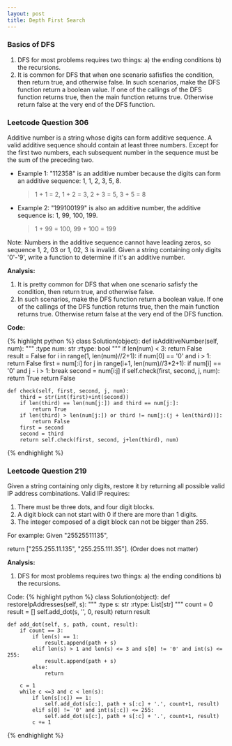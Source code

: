 ```yaml
---
layout: post
title: Depth First Search
---
```


### Basics of DFS

1. DFS for most problems requires two things: a) the ending conditions b) the recursions.
2. It is common for DFS that when one scenario safisfies the condition, then return true, and otherwise false. In such scenarios, make the DFS function return a boolean value. If one of the callings of the DFS function returns true, then the main function returns true. Otherwise return false at the very end of the DFS function.


### Leetcode Question 306
Additive number is a string whose digits can form additive sequence. A valid additive sequence should contain at least three numbers. Except for the first two numbers, each subsequent number in the sequence must be the sum of the preceding two.

* Example 1: "112358" is an additive number because the digits can form an additive sequence: 1, 1, 2, 3, 5, 8.
    > 1 + 1 = 2, 1 + 2 = 3, 2 + 3 = 5, 3 + 5 = 8
* Example 2: "199100199" is also an additive number, the additive sequence is: 1, 99, 100, 199.
    > 1 + 99 = 100, 99 + 100 = 199

Note: Numbers in the additive sequence cannot have leading zeros, so sequence 1, 2, 03 or 1, 02, 3 is invalid. Given a string containing only digits '0'-'9', write a function to determine if it's an additive number.

**Analysis:**

1. It is pretty common for DFS that when one scenario safisfy the condition, then return true, and otherwise false.
2. In such scenarios, make the DFS function return a boolean value. If one of the callings of the DFS function returns true, then the main function returns true. Otherwise return false at the very end of the DFS function.

**Code:**

{% highlight python %}
class Solution(object):
    def isAdditiveNumber(self, num):
        """
        :type num: str
        :rtype: bool
        """
        if len(num) < 3:
            return False  
        result = False
        for i in range(1, len(num)//2+1):
            if num[0] == '0' and i > 1:
                return False
            first = num[:i]
            for j in range(i+1, len(num)//3*2+1):
                if num[i] == '0' and j - i > 1:
                    break
                second = num[i:j]
                if self.check(first, second, j, num):
                    return True
        return False
    
    def check(self, first, second, j, num):
        third = str(int(first)+int(second))
        if len(third) == len(num[j:]) and third == num[j:]:
            return True
        if len(third) > len(num[j:]) or third != num[j:(j + len(third))]:
            return False
        first = second
        second = third
        return self.check(first, second, j+len(third), num)
{% endhighlight %}


### Leetcode Question 219
Given a string containing only digits, restore it by returning all possible valid IP address combinations. Valid IP requires:

1. There must be three dots, and four digit blocks.
2. A digit block can not start with 0 if there are more than 1 digits.
3. The integer composed of a digit block can not be bigger than 255.

For example: Given "25525511135",

return ["255.255.11.135", "255.255.111.35"]. (Order does not matter)

**Analysis:**

1. DFS for most problems requires two things: a) the ending conditions b) the recursions.

Code:
{% highlight python %}
class Solution(object):
    def restoreIpAddresses(self, s):
        """
        :type s: str
        :rtype: List[str]
        """
        count = 0
        result = []
        self.add_dot(s, '', 0, result)
        return result
    
    def add_dot(self, s, path, count, result):
        if count == 3:
            if len(s) == 1:
                result.append(path + s)
            elif len(s) > 1 and len(s) <= 3 and s[0] != '0' and int(s) <= 255:
                result.append(path + s)
            else:
                return
        
        c = 1
        while c <=3 and c < len(s):
            if len(s[:c]) == 1:
                self.add_dot(s[c:], path + s[:c] + '.', count+1, result)
            elif s[0] != '0' and int(s[:c]) <= 255:
                self.add_dot(s[c:], path + s[:c] + '.', count+1, result)
            c += 1
{% endhighlight %}